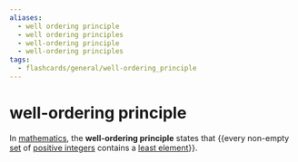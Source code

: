 ```yaml
---
aliases:
  - well ordering principle
  - well ordering principles
  - well-ordering principle
  - well-ordering principles
tags:
  - flashcards/general/well-ordering_principle
---
```


# well-ordering principle

In [mathematics](mathematics.md), the __well-ordering principle__ states that {{every non-empty [set](set%20(mathematics).md) of [positive integers](natural%20number.md) contains a [least element](greatest%20element%20and%20least%20element.md)}}. <!--SR:!2023-12-18,16,290-->
